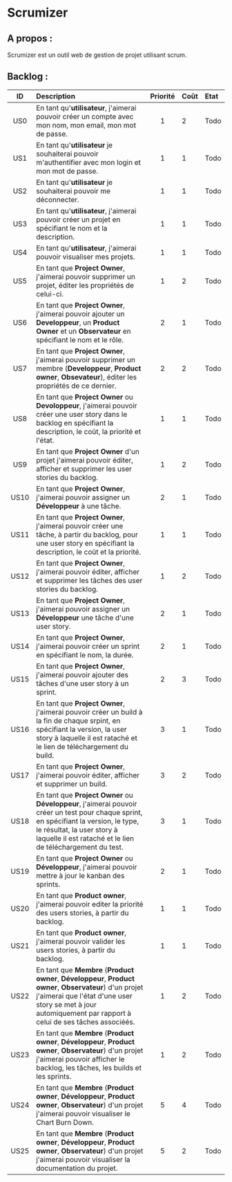 Scrumizer
=========

A propos :
----------
Scrumizer est un outil web de gestion de projet utilisant scrum.

Backlog :
---------

|ID |Description|Priorité|Coût|Etat|
|:-:|:----------|:------:|:---|:---|
|US0|En tant qu'**utilisateur**, j'aimerai pouvoir créer un compte avec mon nom, mon email, mon mot de passe.|1|2|Todo|
|US1|En tant qu'**utilisateur** je souhaiterai pouvoir m'authentifier avec mon login et mon mot de passe.|1|1|Todo|
|US2|En tant qu'**utilisateur** je souhaiterai pouvoir me déconnecter.|1|1|Todo|
|US3|En tant qu'**utilisateur**, j'aimerai pouvoir créer un projet en spécifiant le nom et la description.|1|1|Todo|
|US4|En tant qu'**utilisateur**, j'aimerai pouvoir visualiser mes projets.|1|1|Todo|
|US5|En tant que **Project Owner**, j'aimerai pouvoir supprimer un projet,  éditer les propriétés de celui-ci.|1|2|Todo|
|US6|En tant que **Project Owner**, j'aimerai pouvoir ajouter un **Developpeur**, un **Product Owner** et un **Observateur** en spécifiant le nom et le rôle.|2|1|Todo|
|US7|En tant que **Project Owner**, j'aimerai pouvoir supprimer un membre (**Developpeur**, **Product owner**, **Obsevateur**), éditer les propriétés de ce dernier.|2|2|Todo|
|US8|En tant que **Project Owner** ou **Devoloppeur**, j'aimerai pouvoir créer une user story dans le backlog en spécifiant la description, le coût, la priorité et l'état.|1|1|Todo|
|US9|En tant que **Project Owner** d'un projet j'aimerai pouvoir éditer, afficher et supprimer les user stories du backlog.|1|2|Todo|
|US10|En tant que **Project Owner**, j'aimerai pouvoir assigner un **Développeur** à une tâche.|2|1|Todo|
|US11|En tant que **Project Owner**, j'aimerai pouvoir créer une tâche, à partir du backlog, pour une user story en spécifiant la description, le coût et la priorité.|1|1|Todo|
|US12|En tant que **Project Owner**, j'aimerai pouvoir éditer, afficher et supprimer les tâches des user stories du backlog.|1|2|Todo|
|US13|En tant que **Project Owner**, j'aimerai pouvoir assigner un **Développeur** une tâche d'une user story.|2|1|Todo|
|US14|En tant que **Project Owner**, j'aimerai pouvoir créer un sprint en spécifiant le nom, la durée.|2|1|Todo|
|US15|En tant que **Project Owner**, j'aimerai pouvoir ajouter des tâches d'une user story à un sprint.|2|3|Todo|
|US16|En tant que **Project Owner**, j'aimerai pouvoir créer un build à la fin de chaque srpint, en spécifiant la version, la user story à laquelle il est rataché et le lien de téléchargement du build.|3|1|Todo|
|US17|En tant que **Project Owner**, j'aimerai pouvoir éditer, afficher et supprimer un build.|3|2|Todo|
|US18|En tant que **Project Owner** ou **Développeur**, j'aimerai pouvoir créer un test pour chaque sprint, en spécifiant la version, le type, le résultat, la user story à laquelle il est rataché et le lien de téléchargement du test.|3|1|Todo|
|US19|En tant que **Project Owner** ou **Développeur**, j'aimerai pouvoir mettre à jour le kanban des sprints.|2|1|Todo|
|US20|En tant que **Product owner**, j'aimerai pouvoir editer la priorité des users stories, à partir du backlog.|1|1|Todo|
|US21|En tant que **Product owner**, j'aimerai pouvoir valider les users stories, à partir du backlog.|1|1|Todo|
|US22|En tant que **Membre** (**Product owner**, **Développeur**, **Product owner**, **Observateur**) d'un projet j'aimerai que l'état d'une user story se met à jour automiquement par rapport à celui de ses tâches associéés.|1|2|Todo|
|US23|En tant que **Membre** (**Product owner**, **Développeur**, **Product owner**, **Observateur**) d'un projet j'aimerai pouvoir afficher le backlog, les tâches, les builds et les sprints.|1|2|Todo|
|US24|En tant que **Membre** (**Product owner**, **Développeur**, **Product owner**, **Observateur**) d'un projet j'aimerai pouvoir visualiser le Chart Burn Down.|5|4|Todo|
|US25|En tant que **Membre** (**Product owner**, **Développeur**, **Product owner**, **Observateur**) d'un projet j'aimerai pouvoir visualiser la documentation du projet.|5|2|Todo|
